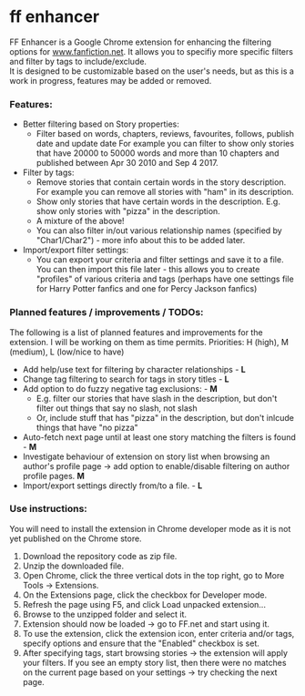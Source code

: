 # ff enhancer
FF Enhancer is a Google Chrome extension for enhancing the filtering options for www.fanfiction.net. 
It allows you to specifiy more specific filters and filter by tags to include/exclude.  
  It is designed to be customizable based on the user's needs, but as this is a work in progress, features may be added or removed.  

### Features:
- Better filtering based on Story properties:
  - Filter based on words, chapters, reviews, favourites, follows, publish date and update date
    For example you can filter to show only stories that have 20000 to 50000 words and more than 10 chapters and published between Apr 30 2010 and Sep 4 2017.
- Filter by tags:
  - Remove stories that contain certain words in the story description. For example you can remove all stories with "ham" in its description.
  - Show only stories that have certain words in the description. E.g. show only stories with "pizza" in the description.
  - A mixture of the above!
  - You can also filter in/out various relationship names (specified by "Char1/Char2") - more info about this to be added later.
- Import/export filter settings:
  - You can export your criteria and filter settings and save it to a file. You can then import this file later - this allows you to create "profiles" of various criteria and tags (perhaps have one settings file for Harry Potter fanfics and one for Percy Jackson fanfics)

### Planned features / improvements / TODOs:
The following is a list of planned features and improvements for the extension. I will be working on them as time permits.
Priorities: H (high), M (medium), L (low/nice to have)
- Add help/use text for filtering by character relationships - **L**
- Change tag filtering to search for tags in story titles - **L**
- Add option to do fuzzy negative tag exclusions: - **M**
  - E.g. filter our stories that have slash in the description, but don't filter out things that say no slash, not slash
  - Or, include stuff that has "pizza" in the description, but don't inlcude things that have "no pizza"
- Auto-fetch next page until at least one story matching the filters is found - **M**
- Investigate behaviour of extension on story list when browsing an author's profile page -> add option to enable/disable filtering on author profile pages. **M**
- Import/export settings directly from/to a file. - **L**


### Use instructions:
You will need to install the extension in Chrome developer mode as it is not yet published on the Chrome store.
1. Download the repository code as zip file. 
2. Unzip the downloaded file.
3. Open Chrome, click the three vertical dots in the top right, go to More Tools -> Extensions.
4. On the Extensions page, click the checkbox for Developer mode.
5. Refresh the page using F5, and click Load unpacked extension...
6. Browse to the unzipped folder and select it.
7. Extension should now be loaded -> go to FF.net and start using it.
8. To use the extension, click the extension icon, enter criteria and/or tags, specify options and ensure that the "Enabled" checkbox is set.
9. After specifying tags, start browsing stories -> the extension will apply your filters. If you see an empty story list, then there were no matches on the current page based on your settings -> try checking the next page.

